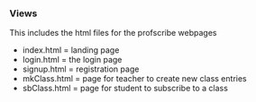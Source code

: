 ### Views

This includes the html files for the profscribe webpages

* index.html = landing page
* login.html = the login page
* signup.html = registration page
* mkClass.html = page for teacher to create new class entries
* sbClass.html = page for student to subscribe to a class